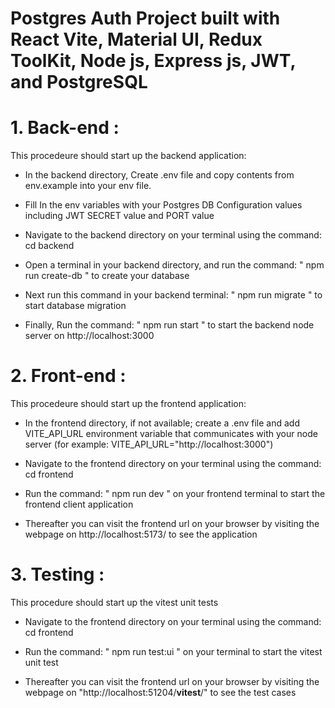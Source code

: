 # Postgres Auth Project built with React Vite, Material UI, Redux ToolKit, Node js, Express js, JWT, and PostgreSQL

# 1. Back-end :

This procedeure should start up the backend application:

- In the backend directory, Create .env file and copy contents from env.example into your env file.

- Fill In the env variables with your Postgres DB Configuration values including JWT SECRET value and PORT value

- Navigate to the backend directory on your terminal using the command: cd backend

- Open a terminal in your backend directory, and run the command: " npm run create-db " to create your database

- Next run this command in your backend terminal: " npm run migrate " to start database migration

- Finally, Run the command: " npm run start " to start the backend node server on http://localhost:3000

# 2. Front-end :

This procedeure should start up the frontend application:

- In the frontend directory, if not available; create a .env file and add VITE_API_URL environment variable that communicates with your node server (for example: VITE_API_URL="http://localhost:3000")

- Navigate to the frontend directory on your terminal using the command: cd frontend

- Run the command: " npm run dev " on your frontend terminal to start the frontend client application

- Thereafter you can visit the frontend url on your browser by visiting the webpage on http://localhost:5173/ to see the application

# 3. Testing :

This procedure should start up the vitest unit tests

- Navigate to the frontend directory on your terminal using the command: cd frontend

- Run the command: " npm run test:ui " on your terminal to start the vitest unit test

- Thereafter you can visit the frontend url on your browser by visiting the webpage on "http://localhost:51204/**vitest**/" to see the test cases
